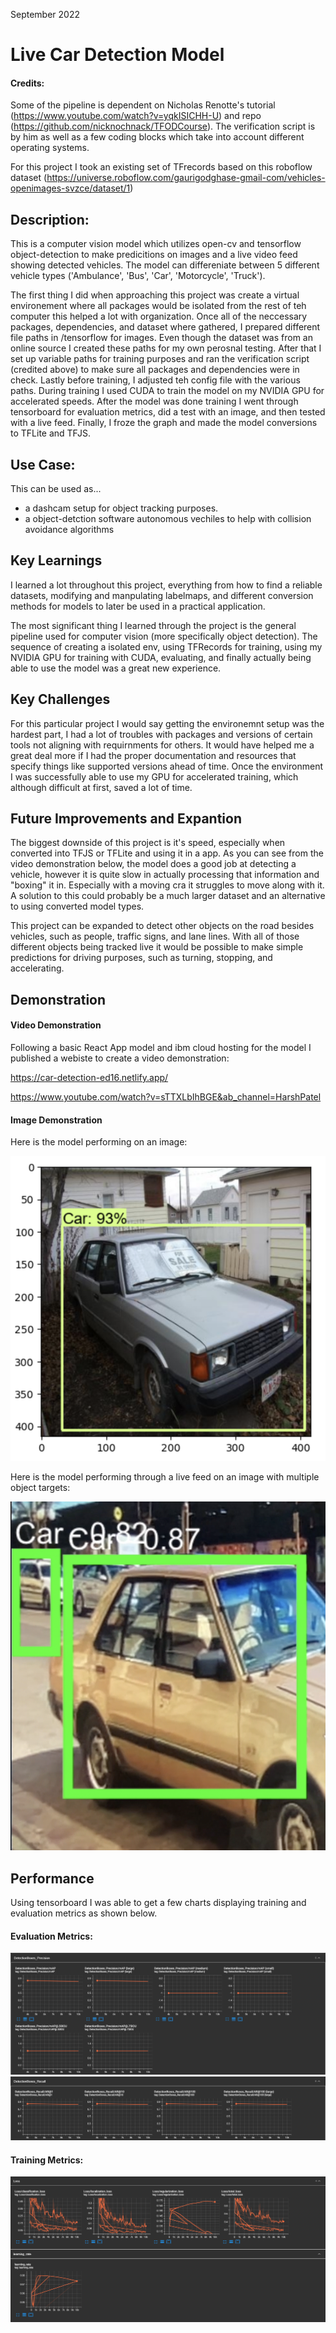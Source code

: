 September 2022

# Live Car Detection Model

#### Credits:

Some of the pipeline is dependent on Nicholas Renotte's tutorial (https://www.youtube.com/watch?v=yqkISICHH-U) and repo (https://github.com/nicknochnack/TFODCourse). The verification script is by him as well as a few coding blocks which take into account different operating systems.

For this project I took an existing set of TFrecords based on this roboflow dataset (https://universe.roboflow.com/gaurigodghase-gmail-com/vehicles-openimages-svzce/dataset/1)

## Description:

This is a computer vision model which utilizes open-cv and tensorflow object-detection to make predicitions on images and a live video feed showing detected vehicles. The model can differeniate between 5 different vehicle types ('Ambulance', 'Bus', 'Car', 'Motorcycle', 'Truck').

The first thing I did when approaching this project was create a virtual environement where all packages would be isolated from the rest of teh computer this helped a lot with organization. Once all of the neccessary packages, dependencies, and dataset where gathered, I prepared different file paths in /tensorflow for images. Even though the dataset was from an online source I created these paths for my own perosnal testing. After that I set up variable paths for training purposes and ran the verification script (credited above) to make sure all packages and dependencies were in check. Lastly before training, I adjusted teh config file with the various paths. During training I used CUDA to train the model on my NVIDIA GPU for accelerated speeds. After the model was done training I went through tensorboard for evaluation metrics, did a test with an image, and then tested with a live feed. Finally, I froze the graph and made the model conversions to TFLite and TFJS.

## Use Case:

This can be used as...

- a dashcam setup for object tracking purposes.
- a object-detction software autonomous vechiles to help with collision avoidance algorithms

## Key Learnings

I learned a lot throughout this project, everything from how to find a reliable datasets, modifying and manpulating labelmaps, and different conversion methods for models to later be used in a practical application.

The most significant thing I learned through the project is the general pipeline used for computer vision (more specifically object detection). The sequence of creating a isolated env, using TFRecords for training, using my NVIDIA GPU for training with CUDA, evaluating, and finally actually being able to use the model was a great new experience. 

## Key Challenges

For this particular project I would say getting the environemnt setup was the hardest part, I had a lot of troubles with packages and versions of certain tools not aligning with requirnments for others. It would have helped me a great deal more if I had the proper documentation and resources that specify things like supported versions ahead of time. Once the environment I was successfully able to use my GPU for accelerated training, which although difficult at first, saved a lot of time.

## Future Improvements and Expantion

The biggest downside of this project is it's speed, especially when converted into TFJS or TFLite and using it in a app. As you can see from the video demonstration below, the model does a good job at detecting a vehicle, however it is quite slow in actually processing that information and "boxing" it in. Especially with a moving cra it struggles to move along with it. A solution to this could probably be a much larger dataset and an alternative to using converted model types.
 
This project can be expanded to detect other objects on the road besides vehicles, such as people, traffic signs, and lane lines. 
With all of those different objects being tracked live it would be possible to make simple predictions for driving purposes, such as turning, stopping, and accelerating.

## Demonstration

#### Video Demonstration

Following a basic React App model and ibm cloud hosting for the model I published a webiste to create a video demonstration:

https://car-detection-ed16.netlify.app/

https://www.youtube.com/watch?v=sTTXLbIhBGE&ab_channel=HarshPatel

#### Image Demonstration

Here is the model performing on an image:

![image demo](https://github.com/harshp30/LiveDashcamCarDetection/blob/main/images/imagedemo.png)

Here is the model performing through a live feed on an image with multiple object targets:

![image demo](https://github.com/harshp30/LiveDashcamCarDetection/blob/main/images/liveDemo.png)
    
## Performance
 
Using tensorboard I was able to get a few charts displaying training and evaluation metrics as shown below.

#### Evaluation Metrics:

![eval metrics](https://github.com/harshp30/LiveDashcamCarDetection/blob/main/images/evalboxprecision.png)
![eval metrics](https://github.com/harshp30/LiveDashcamCarDetection/blob/main/images/evalboxrecall.png)
 
#### Training Metrics:

![training metrics](https://github.com/harshp30/LiveDashcamCarDetection/blob/main/images/train1.png)


